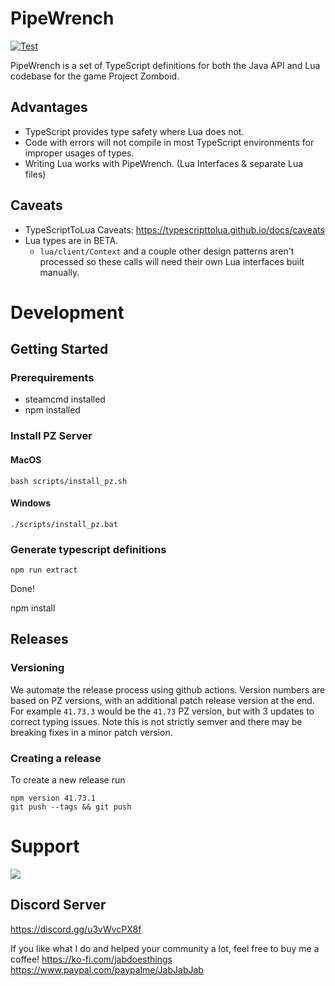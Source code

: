 
# PipeWrench

[![Test](https://github.com/asledgehammer/PipeWrench/actions/workflows/test.yml/badge.svg)](https://github.com/asledgehammer/PipeWrench/actions/workflows/test.yml)

PipeWrench is a set of TypeScript definitions for both the Java API and Lua codebase for the game Project Zomboid.

## Advantages

- TypeScript provides type safety where Lua does not.
- Code with errors will not compile in most TypeScript environments for improper usages of types.
- Writing Lua works with PipeWrench. (Lua Interfaces & separate Lua files)

## Caveats

- TypeScriptToLua Caveats: <https://typescripttolua.github.io/docs/caveats>
- Lua types are in BETA.
  - `lua/client/Context` and a couple other design patterns aren't processed so these calls will need their own Lua interfaces built manually.

# Development

## Getting Started

### Prerequirements

- steamcmd installed
- npm installed

### Install PZ Server

#### MacOS

```shell
bash scripts/install_pz.sh
```

#### Windows

```
./scripts/install_pz.bat
```

### Generate typescript definitions

```
npm run extract
```

Done!

npm install
## Releases

### Versioning

We automate the release process using github actions. Version numbers are based on PZ versions, with an additional patch release version at the end. For example `41.73.3` would be the `41.73` PZ version, but with 3 updates to correct typing issues. Note this is not strictly semver and there may be breaking fixes in a minor patch version.

### Creating a release

 To create a new release run

```shell
npm version 41.73.1
git push --tags && git push
```

# Support

![](https://i.imgur.com/ZLnfTK4.png)

## Discord Server

<https://discord.gg/u3vWvcPX8f>

If you like what I do and helped your community a lot, feel free to buy me a coffee!
<https://ko-fi.com/jabdoesthings>
<https://www.paypal.com/paypalme/JabJabJab>
